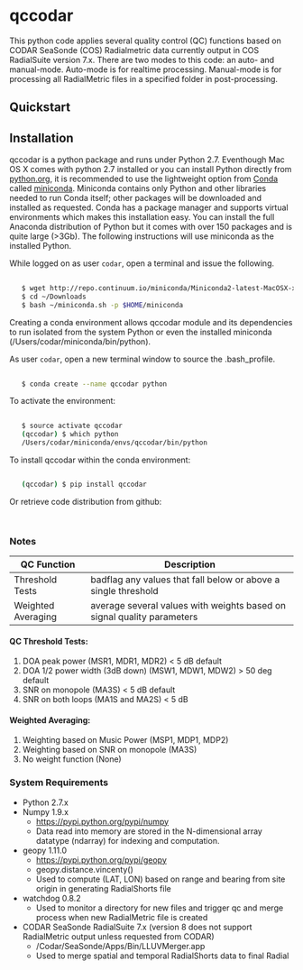 # qccodar

This python code applies several quality control (QC) functions based
on CODAR SeaSonde (COS) Radialmetric data currently output in COS
RadialSuite version 7.x. There are two modes to this code: an auto-
and manual-mode.  Auto-mode is for realtime processing. Manual-mode is
for processing all RadialMetric files in a specified folder in post-processing.  

## Quickstart

## Installation

qccodar is a python package and runs under Python 2.7. Eventhough Mac
OS X comes with python 2.7 installed or you can install Python
directly from
[python.org](https://wiki.python.org/moin/BeginnersGuide/Download), it
is recommended to use the lightweight option from
[Conda](https://conda.io/docs/index.html) called
[miniconda](https://conda.io/miniconda.html).  Miniconda contains only
Python and other libraries needed to run Conda itself; other packages
will be downloaded and installed as requested.  Conda has a package
manager and supports virtual environments which makes this
installation easy. You can install the full Anaconda distribution of
Python but it comes with over 150 packages and is quite large
(>3Gb). The following instructions will use miniconda as the installed
Python.

While logged on as user ```codar```, open a terminal and issue the following. 

```bash
   
   $ wget http://repo.continuum.io/miniconda/Miniconda2-latest-MacOSX-x86_64.sh -O ~/Downloads/miniconda.sh
   $ cd ~/Downloads
   $ bash ~/miniconda.sh -p $HOME/miniconda
```

Creating a conda environment allows qccodar module and its
dependencies to run isolated from the system Python or even the
installed miniconda (/Users/codar/miniconda/bin/python).

As user ```codar```, open a new terminal window to source the .bash_profile.

```bash
   
   $ conda create --name qccodar python
```

To activate the environment:
```bash
   
   $ source activate qccodar
   (qccodar) $ which python
   /Users/codar/miniconda/envs/qccodar/bin/python
```

To install qccodar within the conda environment:
```bash

   (qccodar) $ pip install qccodar
```

Or retrieve code distribution from github:
```bash
   
```


### Notes

| QC Function        | Description |
| -----------        | ----------- |
| Threshold Tests    | badflag any values that fall below or above a single threshold |
| Weighted Averaging | average several values with weights based on signal quality parameters |

#### QC Threshold Tests:
1. DOA peak power (MSR1, MDR1, MDR2) < 5 dB default 
1. DOA 1/2 power width (3dB down) (MSW1, MDW1, MDW2) > 50 deg default
1. SNR on monopole (MA3S) < 5 dB default
1. SNR on both loops (MA1S and MA2S) < 5 dB

#### Weighted Averaging:
1. Weighting based on Music Power (MSP1, MDP1, MDP2)
1. Weighting based on SNR on monopole (MA3S)
1. No weight function (None) 
 
### System Requirements

- Python 2.7.x
- Numpy 1.9.x
    - https://pypi.python.org/pypi/numpy
    - Data read into memory are stored in the N-dimensional array datatype (ndarray) for indexing and computation.
- geopy 1.11.0
    - https://pypi.python.org/pypi/geopy
    - geopy.distance.vincenty()
    - Used to compute (LAT, LON) based on range and bearing from site origin in generating RadialShorts file
- watchdog 0.8.2
    - Used to monitor a directory for new files and trigger qc and merge process when new RadialMetric file is created
- CODAR SeaSonde RadialSuite 7.x (version 8 does not support RadialMetric output unless requested from CODAR)
    - /Codar/SeaSonde/Apps/Bin/LLUVMerger.app
    - Used to merge spatial and temporal RadialShorts data to final Radial
